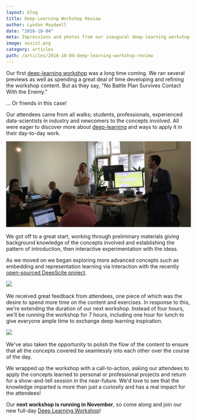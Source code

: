 ```yaml
---
layout: blog
title: Deep-Learning Workshop Review
author: Lyndon Maydwell
date: "2016-10-04"
meta: Impressions and photos from our inaugural deep-learning workshop.
image: assist.png
category: articles
path: /articles/2016-10-04-deep-learning-workshop-review
---
```

Our first [deep-learning workshop](/workshops) was a long time coming.
We ran several previews as well as spending a great deal of time developing and
refining the workshop content. But as they say,
"No Battle Plan Survives Contact With the Enemy."

... Or friends in this case!

<!--more-->

Our attendees came from all walks; students, professionals, experienced
data-scientists in industry and newcomers to the concepts involved.
All were eager to discover more about [deep-learning](/deeplearning) and
ways to apply it in their day-to-day work.

<img src="./dialog.png" class="image fit" />

We got off to a great start, working through preliminary materials giving background
knowledge of the concepts involved and establishing the pattern of introduction,
then interactive experimentation with the ideas.

As we moved on we began exploring more advanced concepts such as embedding and
representation learning via interaction with the recently [open-sourced DeepScite project](/2016/09/22/DeepScite-Open-Sourced.html).

<img src="./richardassist.png" class="image fit" />

We received great feedback from attendees, one piece of which was the desire to
spend more time on the content and exercises. In response to this, we're
extending the duration of our next workshop. Instead of four hours, we'll be
running the workshop for 7 hours, including one hour for lunch to give everyone
ample time to exchange deep learning inspiration. 

<img src="./slidewatching.png" class="image fit" />

We've also taken the opportunity to polish the flow of the content to ensure
that all the concepts covered tie seamlessly into each other over the course of
the day.

We wrapped up the workshop with a call-to-action, asking our attendees to
apply the concepts learned to personal or professional projects and return
for a show-and-tell session in the near-future. We'd love to see that
the knowledge imparted is more than just a curiosity and has a real impact
for the attendees!

Our **next workshop is running in November**, so come along
and join our new full-day [Deep Learning Workshop](/workshops)! 
